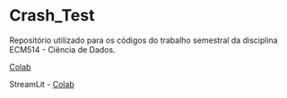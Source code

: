 # Crash_Test
Repositório utilizado para os códigos do trabalho semestral da disciplina ECM514 - Ciência de Dados. 

[Colab](https://colab.research.google.com/drive/1TCuvs70iniyzbc2-su6D5rB1eK1FduuT#scrollTo=NXIfPvveenWZ)


StreamLit - [Colab](https://colab.research.google.com/drive/1TCuvs70iniyzbc2-su6D5rB1eK1FduuT#scrollTo=NXIfPvveenWZ)
